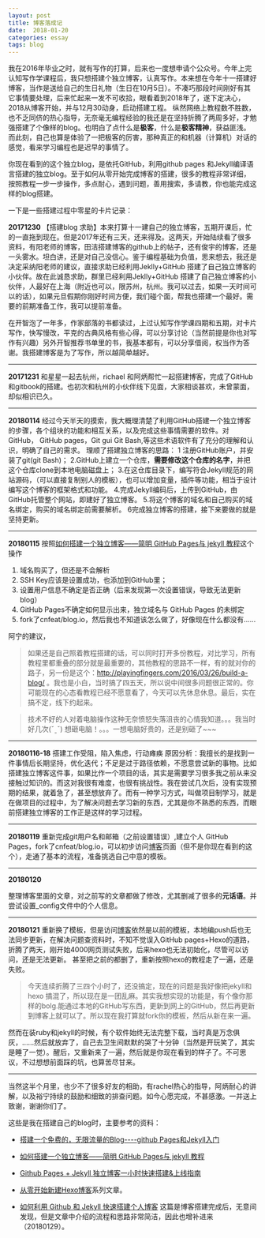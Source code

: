```yaml
---
layout: post
title: 博客落成记
date:  2018-01-20
categories: essay
tags: blog
---
```


我在2016年毕业之时，就有写作的打算，后来也一度想申请个公众号。今年上完认知写作学课程后，我只想搭建个独立博客，认真写作。本来想在今年十一搭建好博客，当作是送给自己的生日礼物（生日在10月5日）。不凑巧那段时间刚好有其它事情要处理，后来忙起来一发不可收拾，眼看着到2018年了，遂下定决心，2018从博客开始，并与12月30动身，启动搭建工程。
纵然网络上教程数不胜数，也不乏同侪的热心指导，无奈毫无编程经验的我还是在坚持折腾了两周多好，才勉强搭建了个像样的blog。也明白了点什么是**极客**，什么是**极客精神**，获益匪浅。而此刻，自己也算是体验了一把极客的厉害，那种真正的和机器（计算机）对话的感觉，看来学习编程也是迟早的事情了。

你现在看到的这个独立blog，是依托GitHub，利用github pages 和Jekyll编译语言搭建的独立blog。至于如何从零开始完成博客的搭建，很多的教程非常详细，按照教程一步一步操作，多点耐心，遇到问题，善用搜索，多请教，你也能完成这样的blog搭建。


一下是一些搭建过程中零星的卡片记录：

**20171230**
【搭建blog 求助】本来打算十一建自己的独立博客，五期开课后，忙的一直拖到现在。但是2017年还有三天，还来得及。这两天，开始陆续看了很多资料，有阳老师的博客，田洁搭建博客的github上的帖子，还有俊宇的博客，还是一头雾水。坦白讲，还是对自己没信心。鉴于编程基础为负值，思来想去，我还是决定采纳阳老师的建议，直接求助已经利用Jeklly+GitHub 搭建了自己独立博客的小伙伴。故在此诚恳求助，群里已经利用Jeklly+GitHub 搭建了自己独立博客的小伙伴，人最好在上海（附近也可以，限苏州，杭州。我可以过去，如果一天时间可以的话），如果元旦假期你刚好时间方便，我们碰个面，帮我也搭建一个最好。需要的前期准备工作，我可以提前准备。

在开智泡了一年多，作家部落的书都读过，上过认知写作学课四期和五期，对卡片写作，快写慢改，平克的古典风格有些心得，可以分享讨论（当然前提是你也对写作有兴趣）另外开智推荐书单里的书，我基本都有，可以分享借阅，权当作为答谢。我搭建博客是为了写作，所以越简单越好。

----------

**20171231**
和星星一起去杭州，richael 和阿炳帮忙一起搭建博客，完成了GitHub和gitbook的搭建。也初次和杭州的小伙伴线下见面，大家相谈甚欢，未曾蒙面，却似相识已久。

----------

**20180114**
经过今天半天的摸索，我大概理清楚了利用GitHub搭建一个独立博客的步骤，各个组块的功能和相互关系，以及完成这些事情需要的软件。对GitHub， GitHub pages，Git gui  Git Bash,等这些术语软件有了充分的理解和认识，明确了自己的需求。
理顺了搭建独立博客的思路：
1 注册GitHub账户，并安装了git(git Bash)；
2.GitHub上建立一个仓库，**需要修改这个仓库的名字**，并把这个仓库clone到本地电脑磁盘上；
3.在这仓库目录下，编写符合Jekyll规范的网站源码，（可以直接复制别人的模板），也可以增加变量，插件等功能，相当于设计编写这个博客的框架格式和功能。
4.完成Jekyll编码后，上传到GitHub，由GitHub托管整个网站，即建好了独立博客。
5.将这个博客的域名和自己购买的域名绑定，购买的域名绑定前需要解析。
6完成独立博客的搭建，接下来要做的就是坚持更新。

----------

**20180115**
按照[如何搭建一个独立博客——简明 GitHub Pages与 jekyll 教程](http://www.cnfeat.com/blog/2014/05/11/how-to-build-a-blog/)这个操作
1. 域名购买了，但还是不会解析
2. SSH Key应该是设置成功，也添加到GitHub里；
3. 设置用户信息不确定是否正确（后来发现第一次设置错误，导致无法更新blog）
4. GitHub Pages不确定如何显示出来，独立域名与 GitHub Pages 的未绑定
5. fork了cnfeat/blog.io，然后我也不知道该怎么做了，好像现在什么都没有……

阿宁的建议，
> 如果还是自己照着教程搭建的话，可以同时打开多份教程，对比学习，所有教程里都重叠的部分就是最重要的，其他教程的思路不一样，有的就对你的路子，另一份是这个：http://playingfingers.com/2016/03/26/build-a-blog/ 。我也是小白，当时搞了四五天，所以说中间很多问题很正常的。你可能现在的心态看教程已经不愿意看了，今天可以先休息休息。最后，实在搞不定，线下约起来。


> 技术不好的人对着电脑操作这种无奈愤怒失落沮丧的心情我知道。。。我当时好几次(ˇˍˇ) 想砸电脑！。。。一想电脑好贵的，还是别砸了~~~


----------

**20180116-18** 
搭建工作受阻，陷入焦虑，行动瘫痪
原因分析：我擅长的是找到一件事情后长期坚持，优化迭代；不足是过于路径依赖，不愿意尝试新的事物。比如搭建独立博客这件事，如果比作一个项目的话，其实是需要学习很多我之前从来没接触过知识的。而这对我很有难度，也很有挑战性。我在尝试几次后，没有实现预期的结果，就着急了，甚至想放弃了。而有一种学习方式，叫做项目制学习，就是在做项目的过程中，为了解决问题去学习新的东西，尤其是你不熟悉的东西，而眼前搭建独立博客的工作正是这样的学习过程。

----------

**20180119**
重新完成git用户名和邮箱（之前设置错误）,建立个人 GitHub Pages，fork了cnfeat/blog.io，可以初步访问[博客](http://jason2960.github.io)页面（但不是你现在看到的这个），走通了基本的流程，准备挑选自己中意的模板。

----------

**20180120**

整理博客里面的文章，对之前写的文章都做了修改，尤其删减了很多的**元话语**。并尝试设置_config文件中的个人信息。

----------

**20180121**
重新换了模板，但是访问[博客](http://jason2960.github.io)依然是以前的模板，本地编push后也无法同步更新，在解决问题查资料时，不知不觉误入GitHub pages+Hexo的道路，折腾了两天，刚开始4000网页测试失败，后来hexo也无法初始化，尽管可以访问，还是无法更新。
甚至把之前的都删了，重新按照hexo的教程走了一遍，还是失败。

> 今天连续折腾了三四个小时了，还没搞定，现在的问题是我好像把jekyll和hexo 搞混了，所以现在是一团乱麻。其实我想实现的功能是，有个像你那样的bolg.能通过本地的GitHub写东西，更新到网上的GitHub，然后再更新到博客上就可以了。所以现在我打算就fork你的模板，然后从新在来一遍。

然而在装ruby和jekyll的时候，有个软件始终无法完整下载，当时真是万念俱灰，……然后就放弃了，自己去卫生间默默的哭了十分钟（当然是开玩笑了，其实是睡了一觉）。醒后，又重新来了一遍，然后就是你现在看到的样子了。不可思议，不过想想前面踩的坑，也算苦尽甘来。

----------



当然这半个月里，也少不了很多好友的相助，有rachel热心的指导，阿炳耐心的讲解，以及裕宁持续的鼓励和细致的排查问题。如今心愿完成，不甚感激。一并送上致谢，谢谢你们了。

这些是我在搭建自己的blog时，主要参考的资料：

- [搭建一个免费的，无限流量的Blog----github Pages和Jekyll入门](www.ruanyifeng.com/blog/2012/08/blogging_with_jekyll.html)

- [如何搭建一个独立博客——简明 GitHub Pages与 jekyll 教程](http://www.cnfeat.com/blog/2014/05/11/how-to-build-a-blog/)

- [Github Pages + Jekyll 独立博客一小时快速搭建&上线指南](http://playingfingers.com/2016/03/26/build-a-blog/)

- [从零开始新建Hexo博客](http://blog.junyu.io/posts/0002-start-blog-with-hexo.html)系列文章。

- [如何利用 Github 和 Jekyll 快速搭建个人博客](http://zhengxixuan.com/github-jekyll.html) 这篇是博客搭建完成后，无意间发现，但是文章中介绍的流程和思路非常简洁，因此也增补进来（20180129）。

